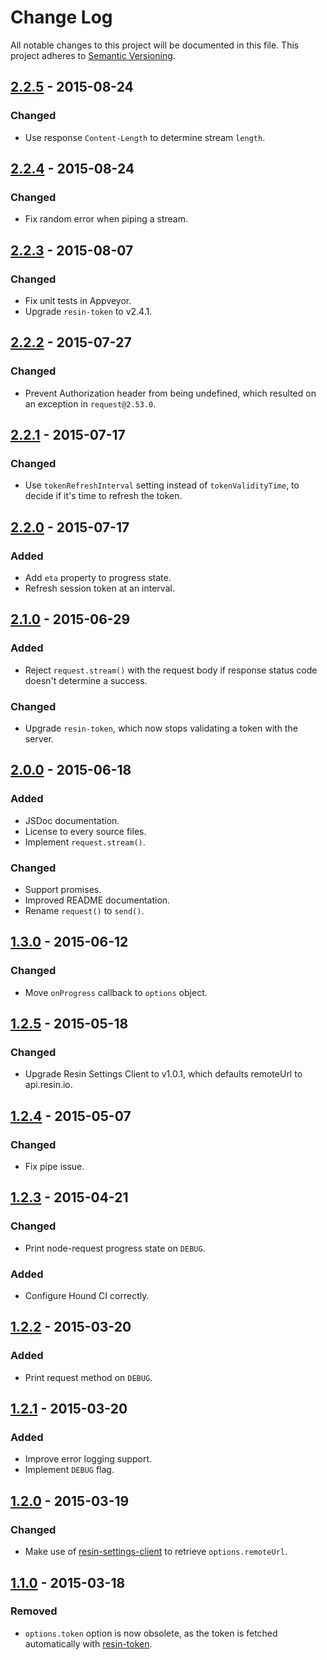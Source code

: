 # Change Log

All notable changes to this project will be documented in this file.
This project adheres to [Semantic Versioning](http://semver.org/).

## [2.2.5] - 2015-08-24

### Changed

- Use response `Content-Length` to determine stream `length`.

## [2.2.4] - 2015-08-24

### Changed

- Fix random error when piping a stream.

## [2.2.3] - 2015-08-07

### Changed

- Fix unit tests in Appveyor.
- Upgrade `resin-token` to v2.4.1.

## [2.2.2] - 2015-07-27

### Changed

- Prevent Authorization header from being undefined, which resulted on an exception in `request@2.53.0`.

## [2.2.1] - 2015-07-17

### Changed

- Use `tokenRefreshInterval` setting instead of `tokenValidityTime`, to decide if it's time to refresh the token.

## [2.2.0] - 2015-07-17

### Added

- Add `eta` property to progress state.
- Refresh session token at an interval.

## [2.1.0] - 2015-06-29

### Added

- Reject `request.stream()` with the request body if response status code doesn't determine a success.

### Changed

- Upgrade `resin-token`, which now stops validating a token with the server.

## [2.0.0] - 2015-06-18

### Added

- JSDoc documentation.
- License to every source files.
- Implement `request.stream()`.

### Changed

- Support promises.
- Improved README documentation.
- Rename `request()` to `send()`.

## [1.3.0] - 2015-06-12

### Changed

- Move `onProgress` callback to `options` object.

## [1.2.5] - 2015-05-18

### Changed

- Upgrade Resin Settings Client to v1.0.1, which defaults remoteUrl to api.resin.io.

## [1.2.4] - 2015-05-07

### Changed

- Fix pipe issue.

## [1.2.3] - 2015-04-21

### Changed

- Print node-request progress state on `DEBUG`.

### Added

- Configure Hound CI correctly.

## [1.2.2] - 2015-03-20

### Added

- Print request method on `DEBUG`.

## [1.2.1] - 2015-03-20

### Added

- Improve error logging support.
- Implement `DEBUG` flag.

## [1.2.0] - 2015-03-19

### Changed

- Make use of [resin-settings-client](https://github.com/resin-io/resin-settings-client) to retrieve `options.remoteUrl`.

## [1.1.0] - 2015-03-18

### Removed

- `options.token` option is now obsolete, as the token is fetched automatically with [resin-token](https://github.com/resin-io/resin-token).

[2.2.5]: https://github.com/resin-io/resin-request/compare/v2.2.4...v2.2.5
[2.2.4]: https://github.com/resin-io/resin-request/compare/v2.2.3...v2.2.4
[2.2.3]: https://github.com/resin-io/resin-request/compare/v2.2.2...v2.2.3
[2.2.2]: https://github.com/resin-io/resin-request/compare/v2.2.1...v2.2.2
[2.2.1]: https://github.com/resin-io/resin-request/compare/v2.2.0...v2.2.1
[2.2.0]: https://github.com/resin-io/resin-request/compare/v2.1.0...v2.2.0
[2.1.0]: https://github.com/resin-io/resin-request/compare/v2.0.0...v2.1.0
[2.0.0]: https://github.com/resin-io/resin-request/compare/v1.3.0...v2.0.0
[1.3.0]: https://github.com/resin-io/resin-request/compare/v1.2.5...v1.3.0
[1.2.5]: https://github.com/resin-io/resin-request/compare/v1.2.4...v1.2.5
[1.2.4]: https://github.com/resin-io/resin-request/compare/v1.2.3...v1.2.4
[1.2.3]: https://github.com/resin-io/resin-request/compare/v1.2.2...v1.2.3
[1.2.2]: https://github.com/resin-io/resin-request/compare/v1.2.1...v1.2.2
[1.2.1]: https://github.com/resin-io/resin-request/compare/v1.2.0...v1.2.1
[1.2.0]: https://github.com/resin-io/resin-request/compare/v1.1.0...v1.2.0
[1.1.0]: https://github.com/resin-io/resin-request/compare/v1.0.0...v1.1.0
